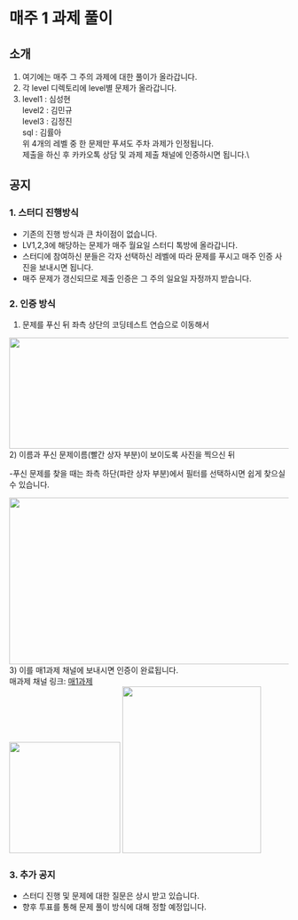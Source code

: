 # 매주 1 과제 풀이

## 소개
 1. 여기에는 매주 그 주의 과제에 대한 풀이가 올라갑니다.
 2. 각 level 디렉토리에 level별 문제가 올라갑니다.
 3. level1 : 심성현\
    level2 : 김민규\
    level3 : 김정진\
    sql : 김률아\
    위 4개의 레벨 중 한 문제만 푸셔도 주차 과제가 인정됩니다.\
    제출을 하신 후 카카오톡 상담 및 과제 제출 채널에 인증하시면 됩니다.\
    
## 공지
### 1. 스터디 진행방식
- 기존의 진행 방식과 큰 차이점이 없습니다.
- LV1,2,3에 해당하는 문제가 매주 월요일 스터디 톡방에 올라갑니다.
- 스터디에 참여하신 분들은 각자 선택하신 레벨에 따라 문제를 푸시고 매주 인증 사진을 보내시면 됩니다.
- 매주 문제가 갱신되므로 제출 인증은 그 주의 일요일 자정까지 받습니다.

### 2. 인증 방식
1) 문제를 푸신 뒤 좌측 상단의 코딩테스트 연습으로 이동해서
<center><img src="https://user-images.githubusercontent.com/52230120/103165192-de11df80-4857-11eb-9500-7781eb8ed773.png" width="600" height="200"></center>
2) 이름과 푸신 문제이름(빨간 상자 부분)이 보이도록 사진을 찍으신 뒤<br/>

   -푸신 문제를 찾을 때는 좌측 하단(파란 상자 부분)에서 필터를 선택하시면 쉽게 찾으실 수 있습니다.
<center><img src="https://user-images.githubusercontent.com/52230120/103165193-e0743980-4857-11eb-9cec-286b7fef50c8.png" width="600" height="300"></center>
3) 이를 매1과제 채널에 보내시면 인증이 완료됩니다.<br/>
매과제 채널 링크: <a href="https://pf.kakao.com/_aCxkJK">매1과제</a>
<div><img src="https://user-images.githubusercontent.com/58160874/107881117-21b6ca80-6f26-11eb-82b3-f8d566682bdd.jpg" width="200" height="200">
<img src="https://user-images.githubusercontent.com/58160874/107881118-254a5180-6f26-11eb-984f-f7760eec4d3e.jpg" width="250" height="300"></div>

### 3. 추가 공지
- 스터디 진행 및 문제에 대한 질문은 상시 받고 있습니다.
- 향후 투표를 통해 문제 풀이 방식에 대해 정할 예정입니다.
    
